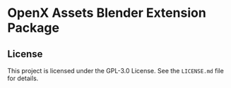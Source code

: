 # OpenX Assets Blender Extension Package

## License

This project is licensed under the GPL-3.0 License. See the `LICENSE.md` file for details.

